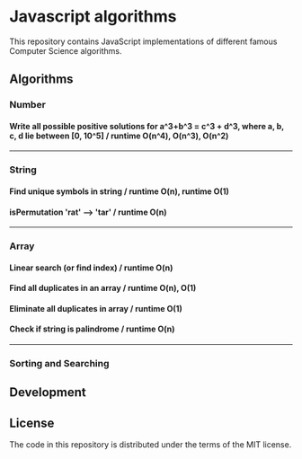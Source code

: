 # Javascript algorithms

This repository contains JavaScript implementations of different famous Computer Science algorithms.

## Algorithms

### Number

#### Write all possible positive solutions for a^3+b^3 = c^3 + d^3, where a, b, c, d lie between [0, 10^5] / runtime O(n^4), O(n^3), O(n^2)

---

### String

#### Find unique symbols in string / runtime O(n), runtime O(1)
#### isPermutation 'rat' --> 'tar' / runtime O(n)

---

### Array

#### Linear search (or find index) / runtime O(n)
#### Find all duplicates in an array / runtime O(n), O(1)
#### Eliminate all duplicates in array / runtime O(1)
#### Check if string is palindrome / runtime O(n)

---


### Sorting and Searching

## Development


## License

The code in this repository is distributed under the terms of the MIT license.

